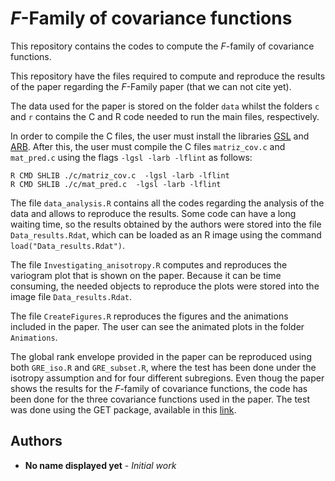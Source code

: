 # _F_-Family of covariance functions
This repository contains the codes to compute the _F_-family of covariance functions.

This repository have the files required to compute and reproduce the results of the paper regarding the _F_-Family paper (that we can not cite yet). 

The data used for the paper is stored on the folder `data` whilst the folders `c` and `r` contains the C and R code needed to run the main files, respectively.

In order to compile the C files, the user must install the libraries [GSL](https://www.gnu.org/software/gsl/) and [ARB](http://arblib.org). After this, the user must compile the C files `matriz_cov.c` and `mat_pred.c` using the flags  `-lgsl -larb -lflint` as follows:

```
R CMD SHLIB ./c/matriz_cov.c  -lgsl -larb -lflint
R CMD SHLIB ./c/mat_pred.c  -lgsl -larb -lflint
```

The file `data_analysis.R` contains all the codes regarding the analysis of the data and allows to reproduce the results. Some code can have a long waiting time, so the results obtained by the authors were stored into the file `Data_results.Rdat`, which can be loaded as an R image using the command `load("Data_results.Rdat")`.

The file `Investigating_anisotropy.R` computes and reproduces the variogram plot that is shown on the paper. Because it can be time consuming, the needed objects to reproduce the plots were stored into the image file `Data_results.Rdat`.

The file `CreateFigures.R` reproduces the figures and the animations included in the paper. The user can see the animated plots in the folder `Animations`.

The global rank envelope provided in the paper can be reproduced using both `GRE_iso.R` and `GRE_subset.R`, where the test has been done under the isotropy assumption and for four different subregions. Even thoug the paper shows the results for the _F_-family of covariance functions, the code has been done for the three covariance functions used in the paper. The test was done using the GET package, available in this [link](https://github.com/myllym/GET/blob/master/R/GET-package.r).

## Authors

* **No name displayed yet** - *Initial work*
